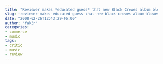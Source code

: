 ```yaml
---
title: "Reviewer makes *educated guess* that new Black Crowes album blowes"
slug: "reviewer-makes-educated-guess-that-new-black-crowes-album-blowes"
date: "2008-02-26T12:43:29-06:00"
author: "fak3r"
categories:
- commerce
- music
tags:
- critic
- music
- review
---
```



